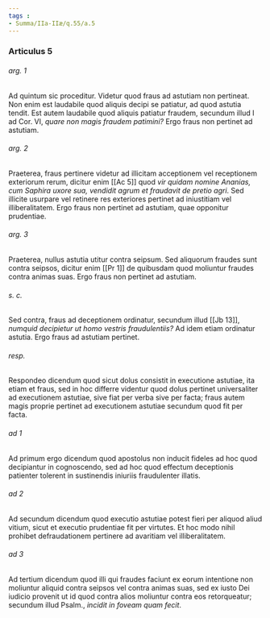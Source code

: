 ```yaml
---
tags : 
- Summa/IIa-IIæ/q.55/a.5
---
```


### Articulus 5

###### arg. 1
Ad quintum sic proceditur. Videtur quod fraus ad astutiam non pertineat. Non enim est laudabile quod aliquis decipi se patiatur, ad quod astutia tendit. Est autem laudabile quod aliquis patiatur fraudem, secundum illud I ad Cor. VI, *quare non magis fraudem patimini?* Ergo fraus non pertinet ad astutiam.

###### arg. 2
Praeterea, fraus pertinere videtur ad illicitam acceptionem vel receptionem exteriorum rerum, dicitur enim [[Ac 5]] quod *vir quidam nomine Ananias, cum Saphira uxore sua, vendidit agrum et fraudavit de pretio agri*. Sed illicite usurpare vel retinere res exteriores pertinet ad iniustitiam vel illiberalitatem. Ergo fraus non pertinet ad astutiam, quae opponitur prudentiae.

###### arg. 3
Praeterea, nullus astutia utitur contra seipsum. Sed aliquorum fraudes sunt contra seipsos, dicitur enim [[Pr 1]] de quibusdam quod moliuntur fraudes contra animas suas. Ergo fraus non pertinet ad astutiam.

###### s. c.
Sed contra, fraus ad deceptionem ordinatur, secundum illud [[Jb 13]], *numquid decipietur ut homo vestris fraudulentiis?* Ad idem etiam ordinatur astutia. Ergo fraus ad astutiam pertinet.

###### resp.
Respondeo dicendum quod sicut dolus consistit in executione astutiae, ita etiam et fraus, sed in hoc differre videntur quod dolus pertinet universaliter ad executionem astutiae, sive fiat per verba sive per facta; fraus autem magis proprie pertinet ad executionem astutiae secundum quod fit per facta.

###### ad 1
Ad primum ergo dicendum quod apostolus non inducit fideles ad hoc quod decipiantur in cognoscendo, sed ad hoc quod effectum deceptionis patienter tolerent in sustinendis iniuriis fraudulenter illatis.

###### ad 2
Ad secundum dicendum quod executio astutiae potest fieri per aliquod aliud vitium, sicut et executio prudentiae fit per virtutes. Et hoc modo nihil prohibet defraudationem pertinere ad avaritiam vel illiberalitatem.

###### ad 3
Ad tertium dicendum quod illi qui fraudes faciunt ex eorum intentione non moliuntur aliquid contra seipsos vel contra animas suas, sed ex iusto Dei iudicio provenit ut id quod contra alios moliuntur contra eos retorqueatur; secundum illud Psalm., *incidit in foveam quam fecit*.

